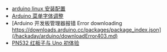 - [arduino linux 安装配置](/hackaday/arduino/arduinoLinux.md)
- [Arduino 菜单字体调整](/hackaday/arduino/arduinoFontSize.md)
- [Arduino 开发板管理器报错 Error downloading https://downloads.arduino.cc/packages/package_index.json](/hackaday/arduino/downloadError403.md)
- [PN532 红板子与 Uno 初体验](/hackaday/arduino/pn532.md)
